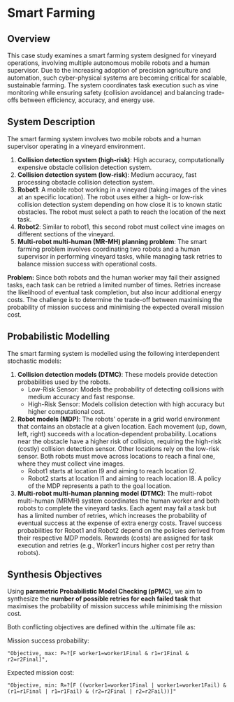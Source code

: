 # Smart Farming

## Overview
This case study examines a smart farming system designed for vineyard operations, involving multiple autonomous mobile robots and a human supervisor. 
Due to the increasing adoption of precision agriculture and automation, such cyber-physical systems are becoming critical for scalable, sustainable farming. 
The system coordinates task execution such as vine monitoring while ensuring safety (collision avoidance) and balancing trade-offs between efficiency, accuracy, and energy use.


## System Description

The smart farming system involves two mobile robots and a human supervisor operating in a vineyard environment.

1. **Collision detection system (high-risk)**: High accuracy, computationally expensive obstacle collision detection system.
2. **Collision detection system (low-risk)**: Medium accuracy, fast processing  obstacle collision detection system.
3. **Robot1**: A mobile robot working in a vineyard (taking images of the vines at an specific location). The robot uses either a high- or low-risk collision detection system depending on how close it is to known static obstacles. The robot must select a path to reach the location of the next task.
5. **Robot2**: Similar to robot1, this second robot must collect vine images on different sections of the vineyard.
7. **Multi-robot multi-human (MR-MH) planning problem**: The smart farming problem involves coordinating two robots and a human supervisor in performing vineyard tasks, while managing task retries to balance mission success with operational costs.

**Problem:** Since both robots and the human worker may fail their assigned tasks, each task can be retried a limited number of times. Retries increase the likelihood of eventual task completion, but also incur additional energy costs. The challenge is to determine the trade-off between maximising the probability of mission success and minimising the expected overall mission cost.

## Probabilistic Modelling

The smart farming system is modelled using the following interdependent stochastic models:


1. **Collision detection models (DTMC)**: These models provide detection probabilities used by the robots.
   - Low-Risk Sensor: Models the probability of detecting collisions with medium accuracy and fast response.
   - High-Risk Sensor: Models collision detection with high accuracy but higher computational cost.
2. **Robot models (MDP)**: The robots' operate in a grid world environment that contains an obstacle at a given location. Each movement (up, down, left, right) succeeds with a location-dependent probability.
Locations near the obstacle have a higher risk of collision, requiring the high-risk (costly) collision detection sensor. Other locations rely on the low-risk sensor.
Both robots must move across locations to reach a final one, where they must collect vine images.
   - Robot1 starts at location l9 and aiming to reach location l2.
   - Robot2 starts at location l1 and aiming to reach location l8.
A policy of the MDP represents a path to the goal location.
3. **Multi-robot multi-human planning model (DTMC)**: The multi-robot multi-human (MRMH) system coordinates the human worker and both robots to complete the vineyard tasks.
Each agent may fail a task but has a limited number of retries, which increases the probability of eventual success at the expense of extra energy costs. 
Travel success probabilities for Robot1 and Robot2 depend on the policies derived from their respective MDP models.
Rewards (costs) are assigned for task execution and retries (e.g., Worker1 incurs higher cost per retry than robots).


## Synthesis Objectives

Using **parametric Probabilistic Model Checking (pPMC)**, we aim to synthesize the **number of possible retries for each failed task** that maximises the probability of mission success while minimising the mission cost.

Both conflicting objectives are defined within the .ultimate file as:

Mission success probability:
```
"Objective, max: P=?[F worker1=worker1Final & r1=r1Final & r2=r2Final]",
```
Expected mission cost:
```
"Objective, min: R=?[F ((worker1=worker1Final | worker1=worker1Fail) & (r1=r1Final | r1=r1Fail) & (r2=r2Final | r2=r2Fail))]"
```         

<!-- <p align="center">
  <img src="ADD FIGURE LINK https://github.com/XXX" width="30%">
</p> -->

